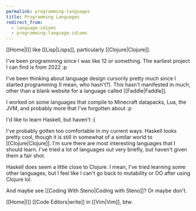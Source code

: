 ```yaml
---
permalink: programming-languages
title: Programming Languages
redirect_from:
  - language-idioms
  - programming-language-idioms
---
```


[[Home|I]] like [[Lisp|Lisps]], particularly [[Clojure|Clojure]].

I've been programming since I was like 12 or something. The earliest project I can find is from 2022 :p

I've been thinking about language design cursorily pretty much since I started programming (I mean, who hasn't?). This hasn't manifested in much, other than a blank website for a language called [[Faddle|Faddle]].

I worked on some languages that compile to Minecraft datapacks, Lua, the JVM, and probably more that I've forgotten about :p

I'd like to learn Haskell, but haven't :(

I've probably gotten too comfortable in my current ways. Haskell looks pretty cool, though it is still in somewhat of a similar world to [[Clojure|Clojure]]. I'm sure there are most interesting languages that I should learn. I've tried a lot of languages out very briefly, but haven't given them a fair shot.

Haskell does seem a little close to Clojure. I mean, I've tried learning some other languages, but I feel like I can't go back to mutability or OO after using Clojure lol.

And maybe see [[Coding With Steno|Coding with Steno]]? Or maybe don't.

[[Home|I]] [[Code Editors|write]] in [[Vim|Vim]], btw.
